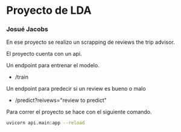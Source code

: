



# Proyecto de LDA 

### Josué Jacobs 


En ese proyecto se realizo un scrapping de reviews the trip advisor.



El proyecto cuenta con un api.

Un endpoint para entrenar el modelo.
- /train

Un endpoint para predecir si un review es bueno o malo 
- /predict?reivews="review to predict"

Para correr el proyecto se hace con el siguiente comando.
``` bash
uvicorn api.main:app --reload
```